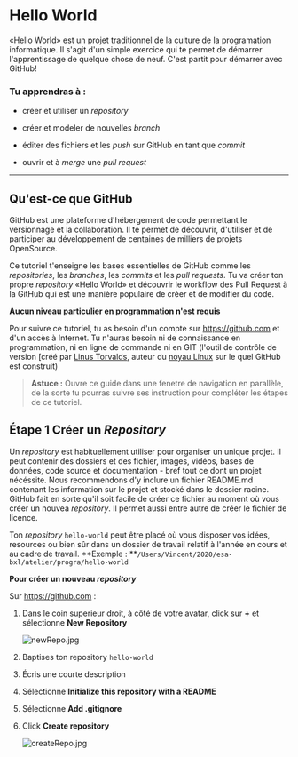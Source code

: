 # Hello World

«Hello World» est un projet traditionnel de la culture de la programation informatique. Il s'agit d'un simple exercice qui te permet de démarrer l'apprentissage de quelque chose de neuf.
C'est partit pour démarrer avec GitHub!

### Tu apprendras à :

- créer et utiliser un *repository*

- créer et modeler de nouvelles *branch*

- éditer des fichiers et les *push* sur GitHub en tant que *commit*

- ouvrir et à *merge* une *pull request* 

---

## Qu'est-ce que GitHub

GitHub est une plateforme d'hébergement de code permettant le versionnage et la collaboration. Il te permet de découvrir, d'utiliser et de participer au développement de centaines de milliers de projets OpenSource.

Ce tutoriel t'enseigne les bases essentielles de GitHub comme les *repositories*, les *branches*, les *commits* et les *pull requests*. Tu va créer ton propre *repository* «Hello World» et découvrir le workflow des Pull Request à la GitHub qui est une manière populaire de créer et de modifier du code.

**Aucun niveau particulier en programmation n'est requis**

Pour suivre ce tutoriel, tu as besoin d'un compte sur https://github.com et d'un accès à Internet. Tu n'auras besoin ni de connaissance en programmation, ni en ligne de commande ni en GIT (l'outil de contrôle de version [créé par [Linus Torvalds](https://fr.wikipedia.org/wiki/Linus_Torvalds "Linus Torvalds"), auteur du [noyau Linux](https://fr.wikipedia.org/wiki/Noyau_Linux) sur le quel GitHub est construit)

> **Astuce :** Ouvre ce guide dans une fenetre de navigation en parallèle, de la sorte tu pourras suivre ses instruction pour compléter les étapes de ce tutoriel.

## Étape 1 Créer un *Repository*

Un *repository* est habituellement utiliser pour organiser un unique projet. Il peut contenir des dossiers et des fichier, images, vidéos, bases de données, code source et documentation - bref tout ce dont un projet nécéssite. Nous recommendons d'y inclure un fichier README.md contenant les information sur le projet et stocké dans le dossier racine. GitHub fait en sorte qu'il soit facile de créer ce fichier au moment où vous créer un nouvea *repository*. Il permet aussi entre autre de créer le fichier de licence.

Ton *repository* `hello-world` peut être placé où vous disposer vos idées, resources ou bien sûr dans un dossier de travail relatif à l'année en cours et au cadre de travail. **Exemple : **`/Users/Vincent/2020/esa-bxl/atelier/progra/hello-world`

**Pour créer un nouveau *repository***

Sur https://github.com :

1. Dans le coin superieur droit, à côté de votre avatar, click sur **+** et sélectionne **New Repository** 
   
   ![newRepo.jpg](/Users/ogre/works/20-21/Tutoriels/Github/images/newRepo.jpg)

2. Baptises ton repository `hello-world`

3. Écris une courte description

4. Sélectionne **Initialize this repository with a README**

5. Sélectionne **Add .gitignore**

6. Click **Create repository**
   
   
   ![createRepo.jpg](/Users/ogre/works/20-21/Tutoriels/Github/images/createRepo.jpg)
